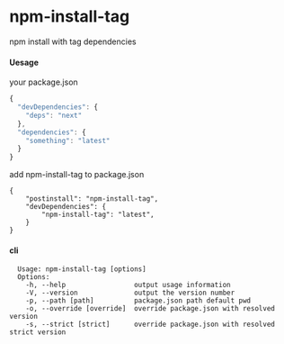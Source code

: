 # npm-install-tag

npm install with tag dependencies


#### Uesage

your package.json
```js
{
  "devDependencies": {
    "deps": "next"
  },
  "dependencies": {
    "something": "latest"
  }
}
```

add npm-install-tag to package.json
```
{
    "postinstall": "npm-install-tag",
    "devDependencies": {
        "npm-install-tag": "latest",
    }
}
```

#### cli

```
  Usage: npm-install-tag [options]
  Options:
    -h, --help                 output usage information
    -V, --version              output the version number
    -p, --path [path]          package.json path default pwd
    -o, --override [override]  override package.json with resolved version
    -s, --strict [strict]      override package.json with resolved strict version
```
